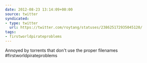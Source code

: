 ```yaml
---
date: 2012-08-23 13:14:09+00:00
source: twitter
syndicated:
- type: twitter
  url: https://twitter.com/roytang/statuses/238625172935045120/
tags:
- firstworldpirateproblems
---
```


Annoyed by torrents that don't use the proper filenames #firstworldpirateproblems
